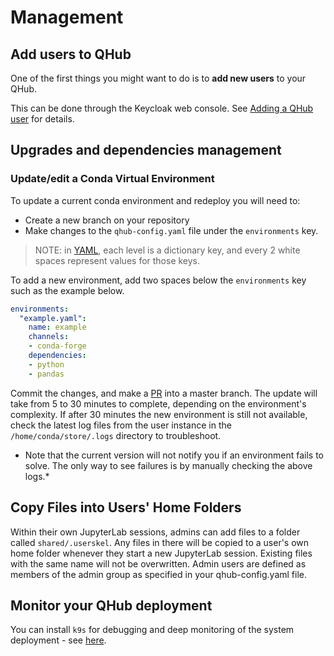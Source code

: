 # Management

## Add users to QHub

One of the first things you might want to do is to **add new users**
to your QHub.

This can be done through the Keycloak web console. See [Adding a QHub user](./login.md#adding-a-qhub-user) for details.

## Upgrades and dependencies management

### Update/edit a Conda Virtual Environment

To update a current conda environment and redeploy you will need to:
* Create a new branch on your repository
* Make changes to the `qhub-config.yaml` file under the `environments` key.
> NOTE: in [YAML](https://yaml.org/spec/1.2/spec.html#mapping//),
  each level is a dictionary key, and every 2 white spaces represent values for those keys.

To add a new environment, add two spaces below the `environments` key such as the example below.
```yaml
environments:
  "example.yaml":
    name: example
    channels:
    - conda-forge
    dependencies:
    - python
    - pandas
```

Commit the changes, and make a
[PR](https://docs.github.com/en/github/collaborating-with-issues-and-pull-requests/creating-a-pull-request)
into a master branch. The update will take from 5 to 30 minutes to
complete, depending on the environment's complexity. If after 30
minutes the new environment is still not available, check the latest
log files from the user instance in the `/home/conda/store/.logs`
directory to troubleshoot.

* Note that the current version will not notify you if an environment fails to solve. The only way to see failures is by manually checking the above logs.*

## Copy Files into Users' Home Folders

Within their own JupyterLab sessions, admins can add files to a folder
called `shared/.userskel`. Any files in there will be copied to a
user's own home folder whenever they start a new JupyterLab
session. Existing files with the same name will not be
overwritten. Admin users are defined as members of the admin group as
specified in your qhub-config.yaml file.

## Monitor your QHub deployment

You can install `k9s` for debugging and deep monitoring of the
system deployment - see [here](../admin_guide/troubleshooting.md).

